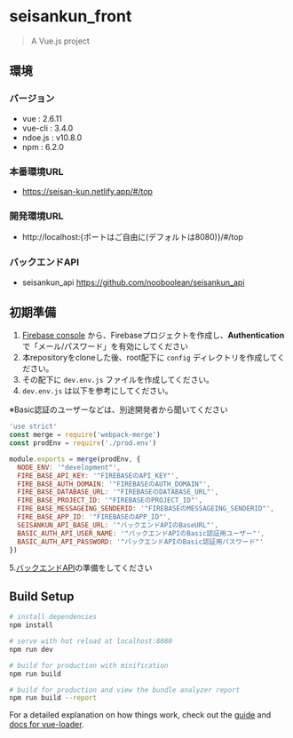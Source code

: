 # seisankun_front

> A Vue.js project
## 環境
### バージョン
 - vue : 2.6.11
 - vue-cli : 3.4.0
 - ndoe.js : v10.8.0
 - npm : 6.2.0
### 本番環境URL
 - https://seisan-kun.netlify.app/#/top
### 開発環境URL
- http://localhost:{ポートはご自由に(デフォルトは8080)}/#/top

### バックエンドAPI
 - seisankun_api https://github.com/nooboolean/seisankun_api

## 初期準備
1. [Firebase console](https://console.firebase.google.com) から、Firebaseプロジェクトを作成し、**Authentication**で「メール/パスワード」を有効にしてください
2. 本repositoryをcloneした後、root配下に `config` ディレクトリを作成してください。
3. その配下に `dev.env.js` ファイルを作成してください。
4. `dev.env.js` は以下を参考にしてください。

※Basic認証のユーザーなどは、別途開発者から聞いてください

``` js
'use strict'
const merge = require('webpack-merge')
const prodEnv = require('./prod.env')

module.exports = merge(prodEnv, {
  NODE_ENV: '"development"',
  FIRE_BASE_API_KEY: '"FIREBASEのAPI_KEY"',
  FIRE_BASE_AUTH_DOMAIN: '"FIREBASEのAUTH_DOMAIN"',
  FIRE_BASE_DATABASE_URL: '"FIREBASEのDATABASE_URL"',
  FIRE_BASE_PROJECT_ID: '"FIREBASEのPROJECT_ID"',
  FIRE_BASE_MESSAGEING_SENDERID: '"FIREBASEのMESSAGEING_SENDERID"',
  FIRE_BASE_APP_ID: '"FIREBASEのAPP_ID"',
  SEISANKUN_API_BASE_URL: '"バックエンドAPIのBaseURL"',
  BASIC_AUTH_API_USER_NAME: '"バックエンドAPIのBasic認証用ユーザー"',
  BASIC_AUTH_API_PASSWORD: '"バックエンドAPIのBasic認証用パスワード"'
})

```
5.[バックエンドAPI](https://github.com/nooboolean/seisankun_api)の準備をしてください

## Build Setup

``` bash
# install dependencies
npm install

# serve with hot reload at localhost:8080
npm run dev

# build for production with minification
npm run build

# build for production and view the bundle analyzer report
npm run build --report
```

For a detailed explanation on how things work, check out the [guide](http://vuejs-templates.github.io/webpack/) and [docs for vue-loader](http://vuejs.github.io/vue-loader).
